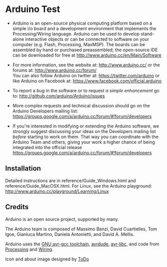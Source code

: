 Arduino Test
========

* Arduino is an open-source physical computing platform based on a simple i/o
board and a development environment that implements the Processing/Wiring
language. Arduino can be used to develop stand-alone interactive objects or
can be connected to software on your computer (e.g. Flash, Processing, MaxMSP).
The boards can be assembled by hand or purchased preassembled; the open-source
IDE can be downloaded for free at http://www.arduino.cc/en/Main/Software

* For more information, see the website at: http://www.arduino.cc/
or the forums at: http://www.arduino.cc/forum/  
You can also follow Arduino on twitter at: https://twitter.com/arduino or like Arduino on Facebook at: https://www.facebook.com/official.arduino

* To report a *bug* in the software or to request *a simple enhancement* go to:
http://github.com/arduino/Arduino/issues

* More complex requests and technical discussion should go on the Arduino Developers
mailing list:
https://groups.google.com/a/arduino.cc/forum/#!forum/developers

* If you're interested in modifying or extending the Arduino software, we strongly 
suggest discussing your ideas on the Developers mailing list *before* starting
to work on them. That way you can coordinate with the Arduino Team and others,
giving your work a higher chance of being integrated into the official release
https://groups.google.com/a/arduino.cc/forum/#!forum/developers

Installation
------------
Detailed instructions are in reference/Guide_Windows.html and
reference/Guide_MacOSX.html.  For Linux, see the Arduino playground:
http://www.arduino.cc/playground/Learning/Linux

Credits
--------
Arduino is an open source project, supported by many.

The Arduino team is composed of Massimo Banzi, David Cuartielles, Tom Igoe,
Gianluca Martino, Daniela Antonietti, and David A. Mellis.

Arduino uses the [GNU avr-gcc toolchain](http://gcc.gnu.org/wiki/avr-gcc), [avrdude](http://www.nongnu.org/avrdude/), [avr-libc](http://www.nongnu.org/avr-libc/), and code from
[Processing](http://www.processing.org) and [Wiring](http://wiring.org.co).

Icon and about image designed by [ToDo](http://www.todo.to.it/)

